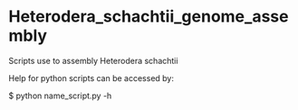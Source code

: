 # Heterodera_schachtii_genome_assembly
Scripts use to assembly Heterodera schachtii

Help for python scripts can be accessed by:

$ python name_script.py -h